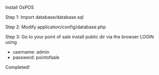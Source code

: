 Install OsPOS

Step 1:
Import database/database.sql

Step 2:
Modify application/config/database.php

Step 3:
Go to your point of sale install public dir via the browser
LOGIN using
  * username: admin 
  * password: pointofsale

Completed!